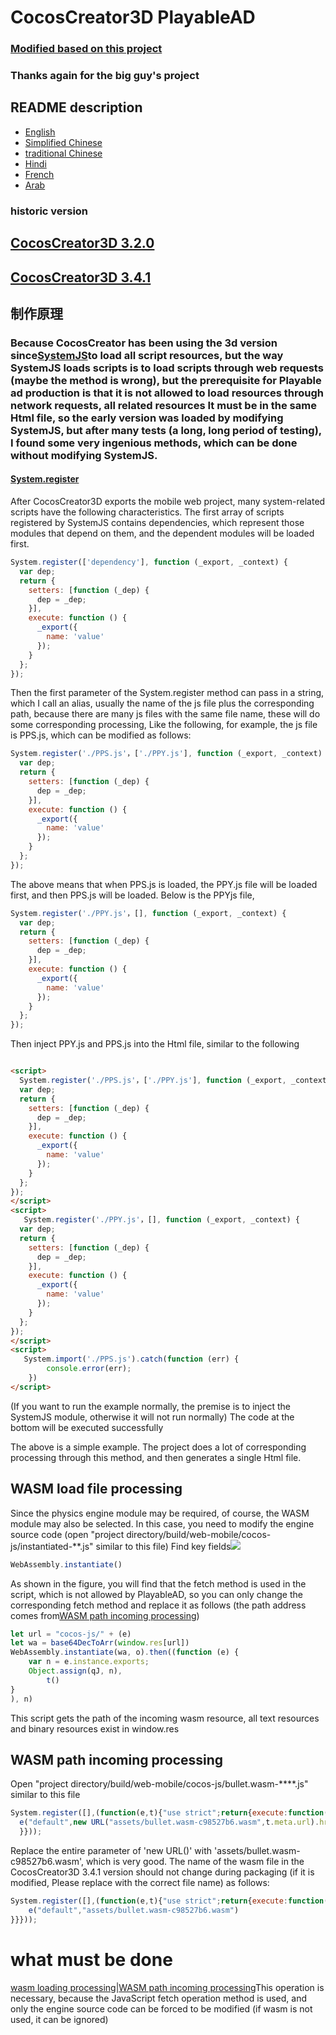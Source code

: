 # CocosCreator3D PlayableAD

### [Modified based on this project](https://github.com/Jecced/c3d2one)

### Thanks again for the big guy's project

## README description

-   [English](README.en.md)
-   [Simplified Chinese](README.zh-CN.md)
-   [traditional Chinese](README.zh-TW.md)
-   [Hindi](README.hi.md)
-   [French](README.fr.md)
-   [Arab](README.ar.md)

### historic version

## [CocosCreator3D 3.2.0](./version/Version%203.2.0.md)

## [CocosCreator3D 3.4.1](./version/Version%203.4.1.md)

## 制作原理

### Because CocosCreator has been using the 3d version since[SystemJS](https://github.com/systemjs/systemjs)to load all script resources, but the way SystemJS loads scripts is to load scripts through web requests (maybe the method is wrong), but the prerequisite for Playable ad production is that it is not allowed to load resources through network requests, all related resources It must be in the same Html file, so the early version was loaded by modifying SystemJS, but after many tests (a long, long period of testing), I found some very ingenious methods, which can be done without modifying SystemJS.

#### [System.register](https://github.com/systemjs/systemjs/blob/main/docs/system-register.md)

After CocosCreator3D exports the mobile web project, many system-related scripts have the following characteristics. The first array of scripts registered by SystemJS contains dependencies, which represent those modules that depend on them, and the dependent modules will be loaded first.

```javascript
System.register(['dependency'], function (_export, _context) {
  var dep;
  return {
    setters: [function (_dep) {
      dep = _dep;
    }],
    execute: function () {
      _export({
        name: 'value'
      });
    }
  };
});
```

Then the first parameter of the System.register method can pass in a string, which I call an alias, usually the name of the js file plus the corresponding path, because there are many js files with the same file name, these will do some corresponding processing, Like the following, for example, the js file is PPS.js, which can be modified as follows:

```javascript
System.register('./PPS.js'，['./PPY.js'], function (_export, _context) {
  var dep;
  return {
    setters: [function (_dep) {
      dep = _dep;
    }],
    execute: function () {
      _export({
        name: 'value'
      });
    }
  };
});
```

The above means that when PPS.js is loaded, the PPY.js file will be loaded first, and then PPS.js will be loaded.
Below is the PPYjs file,

```javascript
System.register('./PPY.js'，[], function (_export, _context) {
  var dep;
  return {
    setters: [function (_dep) {
      dep = _dep;
    }],
    execute: function () {
      _export({
        name: 'value'
      });
    }
  };
});
```

Then inject PPY.js and PPS.js into the Html file, similar to the following

```html

<script>
  System.register('./PPS.js'，['./PPY.js'], function (_export, _context) {
  var dep;
  return {
    setters: [function (_dep) {
      dep = _dep;
    }],
    execute: function () {
      _export({
        name: 'value'
      });
    }
  };
});
</script>
<script>
   System.register('./PPY.js'，[], function (_export, _context) {
  var dep;
  return {
    setters: [function (_dep) {
      dep = _dep;
    }],
    execute: function () {
      _export({
        name: 'value'
      });
    }
  };
});
</script>
<script>
   System.import('./PPS.js').catch(function (err) {
        console.error(err);
    })
</script>
```

(If you want to run the example normally, the premise is to inject the SystemJS module, otherwise it will not run normally) The code at the bottom will be executed successfully

The above is a simple example. The project does a lot of corresponding processing through this method, and then generates a single Html file.

## WASM load file processing

Since the physics engine module may be required, of course, the WASM module may also be selected. In this case, you need to modify the engine source code (open "project directory/build/web-mobile/cocos-js/instantiated-\*\*.js" similar to this file)
Find key fields![](./pic/Snipaste_2022-03-06_19-31-09.jpg)

```javascript
WebAssembly.instantiate()
```

As shown in the figure, you will find that the fetch method is used in the script, which is not allowed by PlayableAD, so you can only change the corresponding fetch method and replace it as follows (the path address comes from[WASM path incoming processing](./README.md#wasm路径传入处理))

```javascript
let url = "cocos-js/" + (e)
let wa = base64DecToArr(window.res[url])
WebAssembly.instantiate(wa, o).then((function (e) {
    var n = e.instance.exports;
    Object.assign(qJ, n),
        t()
}
), n) 
```

This script gets the path of the incoming wasm resource, all text resources and binary resources exist in window.res

## WASM path incoming processing

Open "project directory/build/web-mobile/cocos-js/bullet.wasm-\*\*\*\*.js" similar to this file

```javascript
System.register([],(function(e,t){"use strict";return{execute:function(){
  e("default",new URL("assets/bullet.wasm-c98527b6.wasm",t.meta.url).href)}
  }}));

```

Replace the entire parameter of 'new URL()' with 'assets/bullet.wasm-c98527b6.wasm', which is very good. The name of the wasm file in the CocosCreator3D 3.4.1 version should not change during packaging (if it is modified, Please replace with the correct file name)
as follows:

```javascript
System.register([],(function(e,t){"use strict";return{execute:function(){
    e("default","assets/bullet.wasm-c98527b6.wasm")
}}}));

```

# what must be done

[wasm loading processing](./README.md#wasm加载文件处理)\|[WASM path incoming processing](./README.md#wasm路径传入处理)This operation is necessary, because the JavaScript fetch operation method is used, and only the engine source code can be forced to be modified (if wasm is not used, it can be ignored)
